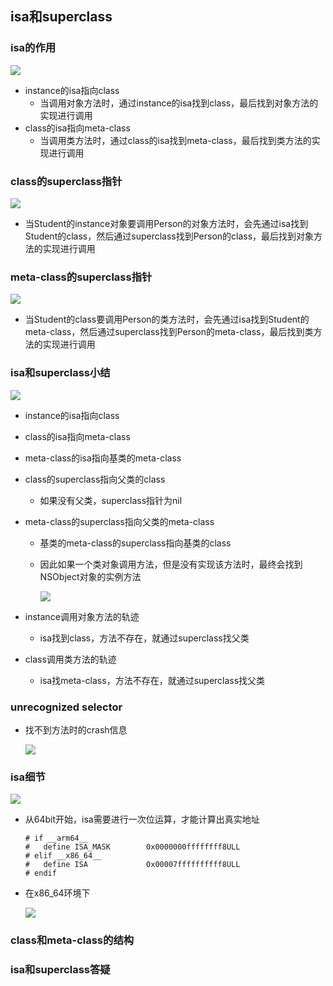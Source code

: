 ## isa和superclass

### isa的作用

![](./images/isa和superclass0.png)

+ instance的isa指向class
  - 当调用对象方法时，通过instance的isa找到class，最后找到对象方法的实现进行调用
+ class的isa指向meta-class
  - 当调用类方法时，通过class的isa找到meta-class，最后找到类方法的实现进行调用

### class的superclass指针

![](./images/isa和superclass1.png)

+ 当Student的instance对象要调用Person的对象方法时，会先通过isa找到Student的class，然后通过superclass找到Person的class，最后找到对象方法的实现进行调用

### meta-class的superclass指针

![](./images/isa和superclass2.png)

+ 当Student的class要调用Person的类方法时，会先通过isa找到Student的meta-class，然后通过superclass找到Person的meta-class，最后找到类方法的实现进行调用



###  isa和superclass小结

![](./images/isa和superclass3.png)

+ instance的isa指向class

+ class的isa指向meta-class

+ meta-class的isa指向基类的meta-class

+ class的superclass指向父类的class

  - 如果没有父类，superclass指针为nil

+ meta-class的superclass指向父类的meta-class

  - 基类的meta-class的superclass指向基类的class

  - 因此如果一个类对象调用方法，但是没有实现该方法时，最终会找到NSObject对象的实例方法

    ![](./images/isa和superclass4.png)

+ instance调用对象方法的轨迹

  - isa找到class，方法不存在，就通过superclass找父类

+ class调用类方法的轨迹

  - isa找meta-class，方法不存在，就通过superclass找父类

### unrecognized selector

+ 找不到方法时的crash信息

  ![](./images/isa和superclass5.png)

  



### isa细节

![](./images/isa和superclass6.png)



+ 从64bit开始，isa需要进行一次位运算，才能计算出真实地址

  ```shell
  # if __arm64__
  #   define ISA_MASK        0x0000000ffffffff8ULL
  # elif __x86_64__
  #   define ISA             0x00007ffffffffff8ULL
  # endif
  ```

+ 在x86_64环境下

  ![](./images/isa和superclass7.png)

### class和meta-class的结构



### isa和superclass答疑